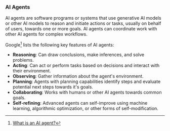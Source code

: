 ### AI Agents

AI agents are software programs or systems that use generative AI models or other AI models
to reason and initiate actions or tasks, usually on behalf of users, towards one or more goals. 
AI  agents can coordinate work with other AI agents for complex workflows.

Google[^GOOG] lists the following key features of AI agents:

- **Reasoning**: Can draw conclusions, make inferences, and solve problems.
- **Acting**: Can act or perform tasks based on decisions and interact with their environment.
- **Observing**: Gather information about the agent's environment.
- **Planning**: Agents with planning capabilities identify steps and evaluate potential next steps towards it's goals.
- **Collaborating**: Works with humans or other AI agents towards common goals.
- **Self-refining**: Advanced agents can self-improve using machine learning, algorithmic optimization, or
  other forms of self-modification.

[^GOOG]: [What is an AI agent?](https://cloud.google.com/discover/what-are-ai-agents)
